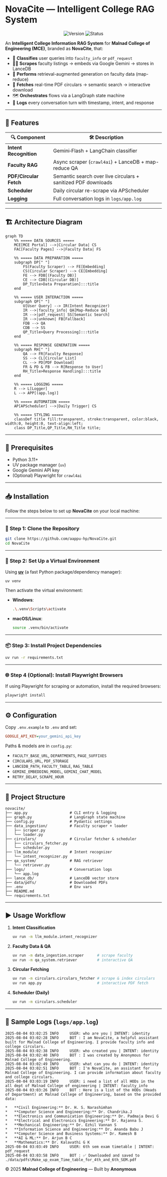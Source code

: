 # NovaCite — Intelligent College RAG System

<p align="center">
  <img src="https://img.shields.io/badge/version-1.0-blue" alt="Version">
  <img src="https://img.shields.io/badge/status-production-green" alt="Status">
</p>

An **Intelligent College Information RAG System** for **Malnad College of Engineering (MCE)**, branded as **NovaCite**, that:

* 🧭 **Classifies** user queries into `faculty_info` or `pdf_request`
* 👩‍🏫 **Scrapes** faculty listings → embeds via Google Gemini → stores in LanceDB
* 🤖 **Performs** retrieval-augmented generation on faculty data (map-reduce)
* 📑 **Fetches** real-time PDF circulars → semantic search → interactive download
* 🗺️ **Orchestrates** flows via a LangGraph state machine
* 📝 **Logs** every conversation turn with timestamp, intent, and response

---

## 🚀 Features

| 🔍 Component           | 🛠️  Description                                              |
| ---------------------- | ------------------------------------------------------------- |
| **Intent Recognition** | Gemini‑Flash + LangChain classifier                           |
| **Faculty RAG**        | Async scraper (`crawl4ai`) + LanceDB + map-reduce QA          |
| **PDF/Circular Fetch** | Semantic search over live circulars + sanitized PDF downloads |
| **Scheduler**          | Daily circular re-scrape via APScheduler                      |
| **Logging**            | Full conversation logs in `logs/app.log`                      |

---

## 🏗️ Architecture Diagram

```mermaid
graph TD
    %% ===== DATA SOURCES =====
    MCE[MCE Portal] -->|Circular Data| CS
    FAC[Faculty Pages] -->|Faculty Data| FS

    %% ===== DATA PREPARATION =====
    subgraph DP[" "]
        FS(Faculty Scraper) --> FE[Embedding]
        CS(Circular Scraper) --> CE[Embedding]
        FE --> FDB[(Faculty DB)]
        CE --> CDB[(Circular DB)]
        DP_Title>Data Preparation]:::title
    end

    %% ===== USER INTERACTION =====
    subgraph QP[" "]
        U[User Query] --> IR(Intent Recognizer)
        IR -->|faculty_info| QA[Map-Reduce QA]
        IR -->|pdf_request| SS[Semantic Search]
        IR -->|unknown| FB[Fallback]
        FDB --> QA
        CDB --> SS
        QP_Title>Query Processing]:::title
    end

    %% ===== RESPONSE GENERATION =====
    subgraph RH[" "]
        QA --> FR[Faculty Response]
        SS --> CL[Circular List]
        CL --> PD[PDF Download]
        FR & PD & FB --> R[Response to User]
        RH_Title>Response Handling]:::title
    end

    %% ===== LOGGING =====
    R --> L[Logger]
    L --> APP[(app.log)]

    %% ===== AUTOMATION =====
    AP[APScheduler] -->|Daily Trigger| CS

    %% ===== STYLING =====
    classDef title fill:transparent, stroke:transparent, color:black, width:0, height:0, text-align:left;
    class DP_Title,QP_Title,RH_Title title;
```

---

## 🔧 Prerequisites

* Python 3.11+
* UV package manager (`uv`)
* Google Gemini API key
* (Optional) Playwright for `crawl4ai`

---

## 📥 Installation

Follow the steps below to set up **NovaCite** on your local machine:

---

### 🧾 Step 1: Clone the Repository

```bash
git clone https://github.com/aappu-hp/NovaCite.git
cd NovaCite
```

---

### 🧪 Step 2: Set Up a Virtual Environment

Using [**uv**](https://github.com/astral-sh/uv) (a fast Python package/dependency manager):

```bash
uv venv
```

Then activate the virtual environment:

* **Windows**:

  ```bash
  .\.venv\Scripts\activate
  ```

* **macOS/Linux**:

  ```bash
  source .venv/bin/activate
  ```

---

### 📦 Step 3: Install Project Dependencies

```bash
uv run -r requirements.txt
```

---

### 🌐 Step 4 (Optional): Install Playwright Browsers

If using Playwright for scraping or automation, install the required browsers:

```bash
playwright install
```

---

## ⚙️ Configuration

Copy `.env.example` to `.env` and set:

```ini
GOOGLE_API_KEY=your_gemini_api_key
```

Paths & models are in `config.py`:

* `FACULTY_BASE_URL`, `DEPARTMENTS`, `PAGE_SUFFIXES`
* `CIRCULARS_URL`, `PDF_STORAGE`
* `LANCEDB_PATH`, `FACULTY_TABLE`, `RAG_TABLE`
* `GEMINI_EMBEDDING_MODEL`, `GEMINI_CHAT_MODEL`
* `RETRY_DELAY`, `SCRAPE_HOUR`

---

## 📂 Project Structure

```
novacite/
├── app.py                   # CLI entry & logging
├── graph.py                 # LangGraph state machine
├── config.py                # Pydantic settings
├── data_ingestion/          # Faculty scraper + loader
│   ├── scraper.py
│   └── loader.py
├── circulars/               # Circular fetcher & scheduler
│   ├── circulars_fetcher.py
│   └── scheduler.py
├── llm_module/              # Intent recognizer
│   └── intent_recognizer.py
├── qa_system/               # RAG retriever
│   └── retriever.py
├── logs/                    # Conversation logs
│   └── app.log
├── lance_db/                # LanceDB vector store
├── data/pdfs/               # Downloaded PDFs
├── .env                     # Env vars
├── README.md
└── requirements.txt
```

---

## ▶️ Usage Workflow

1. **Intent Classification**

   ```bash
   uv run -m llm_module.intent_recognizer
   ```
2. **Faculty Data & QA**

   ```bash
   uv run -m data_ingestion.scraper      # scrape faculty
   uv run -m qa_system.retriever         # interactive QA
   ```
3. **Circular Fetching**

   ```bash
   uv run -m circulars.circulars_fetcher # scrape & index circulars
   uv run app.py                         # interactive PDF fetch
   ```
4. **Scheduler (Daily)**

   ```bash
   uv run -m circulars.scheduler
   ```

---

## 📝 Sample Logs (`logs/app.log`)

```text
2025-08-04 03:02:25 INFO     USER: who are you | INTENT: identity
2025-08-04 03:02:28 INFO     BOT : I am NovaCite, a helpful assistant built for Malnad College of Engineering. I provide faculty info and college circulars.
2025-08-04 03:02:38 INFO     USER: who created you | INTENT: identity
2025-08-04 03:02:40 INFO     BOT : I was created by Anonymous for Malnad College of Engineering.
2025-08-04 03:02:49 INFO     USER: what can you do | INTENT: identity
2025-08-04 03:02:51 INFO     BOT : I'm NovaCite, an assistant for Malnad College of Engineering. I can provide information about faculty and college circulars.
2025-08-04 03:03:19 INFO     USER: i need a list of all HODs in the all dept of Malnad College of engineering | INTENT: faculty_info
2025-08-04 03:03:26 INFO     BOT : Here is a list of the HODs (Heads of Department) at Malnad College of Engineering, based on the provided data:

*   **Civil Engineering:** Dr. H. S. Narashimhan
*   **Computer Science and Engineering:** Dr. Chandrika.J
*   **Electronics and Communication Engineering:** Dr. Padmaja Devi G
*   **Electrical and Electronics Engineering:** Dr. Rajanna S.
*   **Mechanical Engineering:** Dr. Ezhil Vannan S
*   **Information Science and Engineering:** Dr. Ananda Babu J
*   **Computer Science and Business Systems:** Dr. Ramesh B
*   **AI & ML:** Dr. Arjun B C
*   **Mathematics:** Dr. Kalavathi G K
2025-08-04 03:03:49 INFO     USER: 6th sem exam timetable | INTENT: pdf_request
2025-08-04 03:03:58 INFO     BOT : ✅ Downloaded and saved to ./data/pdfs\Make_up_exam_Time_table_for_4th_and_6th_SEM.pdf
```

© 2025 **Malnad College of Engineering** — Built by **Anonymous**
